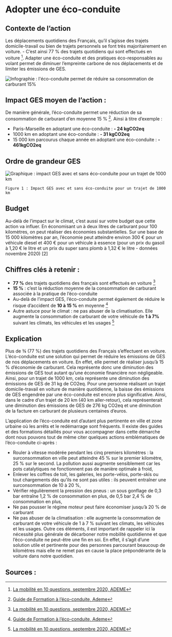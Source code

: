 # Adopter une éco-conduite

## Contexte de l’action

Les déplacements quotidiens des Français, qu’il s’agisse des trajets domicile-travail ou bien de trajets personnels se font très majoritairement en voiture. - C’est ainsi 77 % des trajets quotidiens qui sont effectués en voiture [^1]. Adapter une éco-conduite et des pratiques éco-responsables au volant permet de diminuer l’empreinte carbone de nos déplacements et de limiter les émissions de GES.

![Infographie : l'éco-conduite permet de réduire sa consommation de carburant 15%](https://ecolab-data.netlify.app/images/Chiffres-clefs_ecoconduite_carburant_v2.png)

## Impact GES moyen de l’action :

De manière générale, l’éco-conduite permet une réduction de sa consommation de carburant d’en moyenne 15 % [^2]. Ainsi à titre d’exemple :

- Paris-Marseille en adoptant une éco-conduite : **- 24 kgCO2eq**
- 1000 km en adoptant une éco-conduite : **- 31 kgCO2eq**
- 15 000 km parcourus chaque année en adoptant une éco-conduite : **- 461kgCO2eq**

## Ordre de grandeur GES

![Graphique : impact GES avec et sans éco-conduite pour un trajet de 1000 km](https://ecolab-data.netlify.app/images/eco-conduite-fig1.jpg)

`Figure 1 : Impact GES avec et sans éco-conduite pour un trajet de 1000 km`

## Budget

Au-delà de l’impact sur le climat, c’est aussi sur votre budget que cette action va influer. En économisant un à deux litres de carburant pour 100 kilomètres, on peut réaliser des économies substantielles. Sur une base de 15 000 kilomètres par an, l’économie peut atteindre environ 300 € pour un véhicule diesel et 400 € pour un véhicule à essence (pour un prix du gasoil à 1,20 € le litre et un prix du super sans plomb à 1,32 € le litre - données novembre 2020) [2]

## Chiffres clés à retenir :

- **77 %** des trajets quotidiens des français sont effectués en voiture [^1]
- **15 %** : c’est la réduction moyenne de la consommation de carburant associée à la pratique de l’éco-conduite
- Au-delà de l’impact GES, l’éco-conduite permet également de réduire le risque d’accident de **10 à 15 %** en moyenne [^2]
- Autre astuce pour le climat : ne pas abuser de la climatisation. Elle augmente la consommation de carburant de votre véhicule de **1 à 7%** suivant les climats, les véhicules et les usages [^1]

## Explication

Plus de ¾ (77 %) des trajets quotidiens des Français s’effectuent en voiture. L’éco-conduite est une solution qui permet de réduire les émissions de GES de nos déplacements en voiture. En effet, elle permet de réaliser jusqu’à 15 % d’économie de carburant. Cela représente donc une diminution des émissions de GES tout autant qu’une économie financière non négligeable. Ainsi, pour un trajet de 1000 km, cela représente une diminution des émissions de GES de 31 kg de CO2eq. Pour une personne réalisant un trajet domicile-travail en voiture de manière quotidienne, la baisse des émissions de GES engendrée par une éco-conduite est encore plus significative. Ainsi, dans le cadre d’un trajet de 20 km (40 km aller-retour), cela représenterait une diminution des émissions de GES de 276 kg CO2eq et une diminution de la facture en carburant de plusieurs centaines d’euros.

L’application de l’éco-conduite est d’autant plus pertinente en ville et zone urbaine où les arrêts et le redémarrage sont fréquents. Il existe des guides et des formations détaillés pour vous accompagner dans cette démarche dont nous pouvons tout de même citer quelques actions emblématiques de l’éco-conduite ci-après :

- Rouler à vitesse modérée pendant les cinq premiers kilomètres : la surconsommation en ville peut atteindre 45 % sur le premier kilomètre, 25 % sur le second. La pollution aussi augmente sensiblement car les pots catalytiques ne fonctionnent pas de manière optimale à froid,
- Enlever les coffres de toit, les galeries, les porte-vélos, porte-skis ou tout chargements dès qu’ils ne sont pas utiles : ils peuvent entraîner une surconsommation de 10 à 20 %,
- Vérifier régulièrement la pression des pneus : un sous gonflage de 0,3 bar entraîne 1,2 % de consommation en plus, de 0,5 bar 2,4 % de consommation en plus,
- Ne pas pousser le régime moteur peut faire économiser jusqu’à 20 % de carburant
- Ne pas abuser de la climatisation : elle augmente la consommation de carburant de votre véhicule de 1 à 7 % suivant les climats, les véhicules et les usages.
  Outre ces éléments, il est important de rappeler ici la nécessité plus générale de décarboner notre mobilité quotidienne et que l’éco-conduite ne peut-être une fin en soi. En effet, il s’agit d’une solution utile et pertinente pour des personnes parcourant beaucoup de kilomètres mais elle ne remet pas en cause la place prépondérante de la voiture dans notre quotidien.

## Sources :

[^1]: [La mobilité en 10 questions, septembre 2020, ADEME](https://agirpourlatransition.ademe.fr/particuliers/sites/default/files/2020-09/guide-mobilite-10-questions.pdf)
[^2]: [Guide de Formation à l’éco-conduite, Ademe](https://www.campus.uliege.be/upload/docs/application/pdf/2017-07/66885_guide_ecoconduite.pdf)
